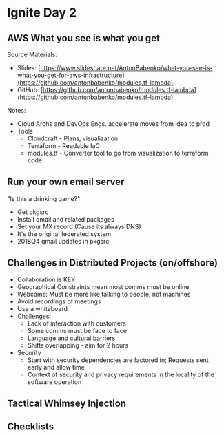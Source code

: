 # Ignite Day 2

## AWS What you see is what you get
Source Materials:
* Slides: [https://www.slideshare.net/AntonBabenko/what-you-see-is-what-you-get-for-aws-infrastructure](https://github.com/antonbabenko/modules.tf-lambda)
* GitHub: [https://github.com/antonbabenko/modules.tf-lambda](https://github.com/antonbabenko/modules.tf-lambda)

Notes:
* Cloud Archs and DevOps Engs. accelerate moves from idea to prod
* Tools
    * Cloudcraft - Plans, visualization
    * Terraform - Readable IaC
    * modules.tf - Converter tool to go from visualization to terraform code

## Run your own email server
"Is this a drinking game?"
* Get pkgsrc
* Install qmail and related packages
* Set your MX record (Cause its always DNS)
* It's the original federated system
* 2018Q4 qmail updates in pkgsrc

## Challenges in Distributed Projects (on/offshore)
* Collaboration is KEY
* Geographical Constraints mean most comms must be online
* Webcams: Must be more like talking to people, not machines
* Avoid recordings of meetings
* Use a whiteboard
* Challenges:
    * Lack of interaction with customers
    * Some comms must be face to face
    * Language and cultural barriers
    * Shifts overlapping - aim for 2 hours
* Security
    * Start with security dependencies are factored in; Requests sent early and allow time
    * Context of security and privacy requirements in the locality of the software operation

## Tactical Whimsey Injection

## Checklists



